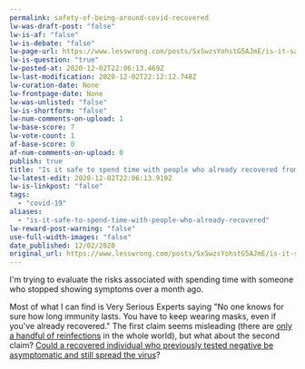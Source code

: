 ```yaml
---
permalink: safety-of-being-around-covid-recovered
lw-was-draft-post: "false"
lw-is-af: "false"
lw-is-debate: "false"
lw-page-url: https://www.lesswrong.com/posts/SxSwzsYohstG5AJmE/is-it-safe-to-spend-time-with-people-who-already-recovered
lw-is-question: "true"
lw-posted-at: 2020-12-02T22:06:13.469Z
lw-last-modification: 2020-12-02T22:12:12.748Z
lw-curation-date: None
lw-frontpage-date: None
lw-was-unlisted: "false"
lw-is-shortform: "false"
lw-num-comments-on-upload: 1
lw-base-score: 7
lw-vote-count: 1
af-base-score: 0
af-num-comments-on-upload: 0
publish: true
title: "Is it safe to spend time with people who already recovered from COVID?"
lw-latest-edit: 2020-12-02T22:06:13.919Z
lw-is-linkpost: "false"
tags: 
  - "covid-19"
aliases: 
  - "is-it-safe-to-spend-time-with-people-who-already-recovered"
lw-reward-post-warning: "false"
use-full-width-images: "false"
date_published: 12/02/2020
original_url: https://www.lesswrong.com/posts/SxSwzsYohstG5AJmE/is-it-safe-to-spend-time-with-people-who-already-recovered
---
```

I'm trying to evaluate the risks associated with spending time with someone who stopped showing symptoms over a month ago.

Most of what I can find is Very Serious Experts saying "No one knows for sure how long immunity lasts. You have to keep wearing masks, even if you've already recovered." The first claim seems misleading (there are [only a handful of reinfections](https://gulfnews.com/world/covid-19-5-confirmed-cases-of-sars-cov-2-reinfections-what-we-do-and-dont-know-1.1603024557748) in the whole world), but what about the second claim? [Could a recovered individual who previously tested negative be asymptomatic and still spread the virus](https://www.thepeninsulaqatar.com/article/29/10/2020/Some-Covid-recovered-patients-can-still-carry-virus-Study)?